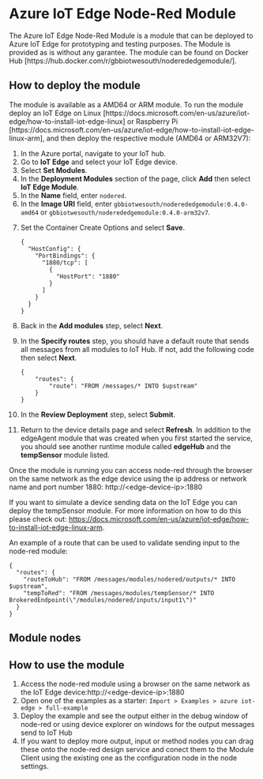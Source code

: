 # Azure IoT Edge Node-Red Module
<p>The Azure IoT Edge Node-Red Module is a module that can be deployed to Azure IoT Edge for prototyping and testing purposes. The Module is provided as is without any garantee. The module can be found on Docker Hub [https://hub.docker.com/r/gbbiotwesouth/noderededgemodule/].</p>

## How to deploy the module
<p>The module is available as a AMD64 or ARM  module. To run the module deploy an IoT Edge on Linux [https://docs.microsoft.com/en-us/azure/iot-edge/how-to-install-iot-edge-linux] or Raspberry Pi [https://docs.microsoft.com/en-us/azure/iot-edge/how-to-install-iot-edge-linux-arm], and then deploy the respective module (AMD64 or ARM32V7):

<ol>
<li>In the Azure portal, navigate to your IoT hub.</li>
<li>Go to <strong>IoT Edge</strong> and select your IoT Edge device.</li>
<li>Select <strong>Set Modules</strong>.</li>
<li>In the <strong>Deployment Modules</strong> section of the page, click <strong>Add</strong> then select <strong>IoT Edge Module</strong>.</li>
<li>In the <strong>Name</strong> field, enter <code>nodered</code>. </li>
<li>In the <strong>Image URI</strong> field, enter <code>gbbiotwesouth/noderededgemodule:0.4.0-amd64</code> or <code>gbbiotwesouth/noderededgemodule:0.4.0-arm32v7</code>. </li>
<li><p>Set the Container Create Options and select <strong>Save</strong>.</p>
    <pre><code class="lang-json">{
  "HostConfig": {
    "PortBindings": {
      "1880/tcp": [
        {
          "HostPort": "1880"
        }
      ]
    }
  }
}</code></pre>
</li>
<li><p>Back in the <strong>Add modules</strong> step, select <strong>Next</strong>.</p>
</li>
<li><p>In the <strong>Specify routes</strong> step, you should have a default route that sends all messages from all modules to IoT Hub. If not, add the following code then select <strong>Next</strong>.</p>
<pre><code class="lang-json">{
    &quot;routes&quot;: {
        &quot;route&quot;: &quot;FROM /messages/* INTO $upstream&quot;
    }
}
</code></pre></li>
<li><p>In the <strong>Review Deployment</strong> step, select <strong>Submit</strong>.</p>
</li>
<li><p>Return to the device details page and select <strong>Refresh</strong>. In addition to the edgeAgent module that was created when you first started the service, you should see another runtime module called <strong>edgeHub</strong> and the <strong>tempSensor</strong> module listed. </p>
</li>
</ol>

Once the module is running you can access node-red through the browser on the same network as the edge device using the ip address or network name and port number 1880: http://&#x3C;edge-device-ip&#x3E;:1880

If you want to simulate a device sending data on the IoT Edge you can deploy the tempSensor module. For more information on how to do this please check out: https://docs.microsoft.com/en-us/azure/iot-edge/how-to-install-iot-edge-linux-arm.

An example of a route that can be used to validate sending input to the node-red module:
<pre><code>{
  "routes": {
    "routeToHub": "FROM /messages/modules/nodered/outputs/* INTO $upstream",
    "tempToRed": "FROM /messages/modules/tempSensor/* INTO BrokeredEndpoint(\"/modules/nodered/inputs/input1\")"
  }
}
</code></pre>


## Module nodes

## How to use the module
<ol>
<li>Access the node-red module using a browser on the same network as the IoT Edge device:http://&#x3C;edge-device-ip&#x3E;:1880</li>
<li>Open one of the examples as a starter: <code>Import > Examples > azure iot-edge > full-example</code></li>
<li>Deploy the example and see the output either in the debug window of node-red or using device explorer on windows for the output messages send to IoT Hub</li>
<li>If you want to deploy more output, input or method nodes you can drag these onto the node-red design service and conect them to the Module Client using the existing one as the configuration node in the node settings.
    </li>
</ol>



